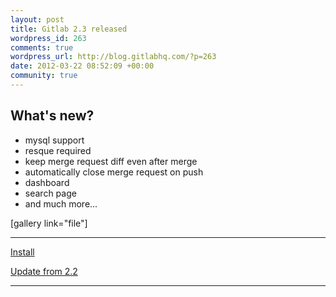 ```yaml
--- 
layout: post
title: Gitlab 2.3 released
wordpress_id: 263
comments: true
wordpress_url: http://blog.gitlabhq.com/?p=263
date: 2012-03-22 08:52:09 +00:00
community: true
---
```

<h2>What's new?</h2>
<ul>
	<li>mysql support</li>
	<li>resque required</li>
	<li>keep merge request diff even after merge</li>
	<li>automatically close merge request on push</li>
	<li>dashboard</li>
	<li>search page</li>
        <li>and much more...</li>
</ul>

[gallery link="file"]

<hr/>

<a href="https://github.com/gitlabhq/gitlabhq/blob/stable/doc/installation.md" title="Install">Install</a>

<a href="https://github.com/gitlabhq/gitlabhq/wiki/From-2.2-to-2.3" title="Update from 2.2">Update from 2.2</a>

<hr/>
